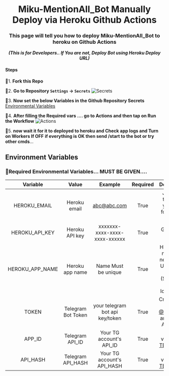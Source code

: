 <div align="center">
<h1>Miku-MentionAll_Bot Manually Deploy via Heroku Github Actions</h1>
<h3>This page will tell you how to deploy Miku-MentionAll_Bot to heroku on Github Actions</h3><i><b>(This is for Developers.. If You are not, Deploy Bot using Heroku Deploy URL)</b></i>
</div>

#### Steps

🎈1. **Fork this Repo**

🎈2. **Go to Repository `Settings` -> `Secrets`**
    ![Secrets](assets/step-1.png)
    
🎈3. **Now set the below Variables in the Github Repository Secrets**
    [Environmental Variables](#environment-variables)
    
🎈4. **After filling the Required vars .... go to Actions and then tap on Run the Workflow**
    ![Actions](assets/step-2.png)   

🎉5. **now wait it for it to deployed to heroku and Check app logs and Turn on Workers If OFF** **if everything is OK then send /start to the bot or try other cmds**...


## Environment Variables

### 🔴Required Environmental Variables... MUST BE GIVEN....

| Variable | Value | Example | Required | Description |
| :---: | :---: | :---: | :---: | :---: |
| HEROKU_EMAIL | Heroku email | abc@abc.com | True | Just Give the email you used for Heroku Account|
| HEROKU_API_KEY | Heroku API key | xxxxxxx-xxxx-xxxx-xxxx-xxxxxx | True | Get it from [Heroku](https://dashboard.heroku.com/account/applications/authorizations/new) |
| HEROKU_APP_NAME | Heroku app name | Name Must be unique | True | Heroku app name that needs to be Updated or Created (Should be in lowercase) |
| TOKEN | Telegram Bot Token | your telegram bot api key/token | True | Create a bot using [@BotFather](https://telegram.dog/BotFather), and get the  API token. |
| APP_ID | Telegram API_ID | Your TG account's API_ID | True | Get this value from [TELEGRAM](https://my.telegram.org/apps). |
| API_HASH | Telegram API_HASH | Your TG account's API_HASH | True | Get this value from [TELEGRAM](https://my.telegram.org/apps). |
